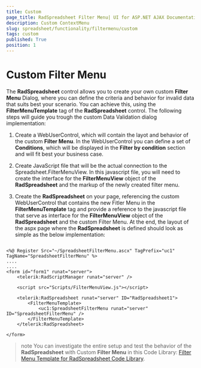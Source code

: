 ```yaml
---
title: Custom
page_title: RadSpreadsheet Filter Menu| UI for ASP.NET AJAX Documentation
description: Custom ContextMenu 
slug: spreadsheet/functionality/filtermenu/custom
tags: custom
published: True
position: 1
---
```


#  Custom Filter Menu

The **RadSpreadsheet** control allows you to create your own custom **Filter Menu** Dialog, where you can define the criteria and behavior for invalid data that suits best your scenario. You can achieve this, using the **FilterMenuTemplate** tag of the **RadSpreadsheet** control. The following steps will guide you trough the custom Data Validation dialog implementation:

1. Create a WebUserControl, which will contain the layot and behavior of the custom **Filter Menu**. In the WebUserControl you can define a set of **Conditions**, which will be displayed in the **Filter by condition** section and will fit best your business case. 

2. Create JavaScript file that will be the actual connection to the Spreadsheet.FilterMenuView. In this javascript file, you will need to create the interface for the **FilterMenuView** object of the **RadSpreadsheet** and the markup of the newly created filter menu.

3. Create the **RadSpreadsheet** on your page, referencing the custom WebUserControl that contains the new Fitler Menu in the **FilterMenuTemplate** tag and provide a reference to the javascript file that serve as interface for the **FilterMenuView** object of the **RadSpreadsheet** and the custom Filter Menu. At the end, the layout of the aspx page where the **RadSpreadsheet** is defined should look as simple as the below implementation:

````ASP.NET

<%@ Register Src="~/SpreadsheetFilterMenu.ascx" TagPrefix="uc1" TagName="SpreadsheetFilterMenu" %>
....
....
<form id="form1" runat="server">
	<telerik:RadScriptManager runat="server" />
	
	<script src="Scripts/FilterMenuView.js"></script>

	<telerik:RadSpreadsheet runat="server" ID="RadSpreadsheet1">
		<FilterMenuTemplate>
			<uc1:SpreadsheetFilterMenu runat="server" ID="SpreadsheetFilterMenu" />
		</FilterMenuTemplate>
	</telerik:RadSpreadsheet>

</form>

````

>note You can investigate the entire setup and test the behavior of the **RadSpreadsheet** with Custom **Filter Menu** in this Code Library: [Filter Menu Template for RadSpreadsheet Code Library](http://www.telerik.com/support/code-library/filter-menu-template).
